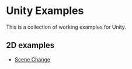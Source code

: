 # Unity Examples

This is a collection of working examples for Unity.

## 2D examples

* [Scene Change](2D/SceneChange/)